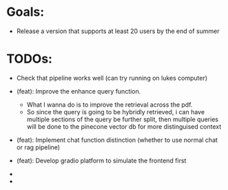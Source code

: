 # Goals:
- Release a version that supports at least 20 users by the end of summer


# TODOs:
- Check that pipeline works well (can try running on lukes computer)
- (feat): Improve the enhance query function. 
  - What I wanna do is to improve the retrieval across the pdf. 
  - So since the query is going to be hybridly retrieved, i can have multiple sections of the query be further split,
then multiple queries will be done to the pinecone vector db for more distinguised context

- (feat): Implement chat function distinction (whether to use normal chat or rag pipeline)
- (feat): Develop gradio platform to simulate the frontend first 
- 
- 